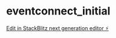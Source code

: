 # eventconnect_initial

[Edit in StackBlitz next generation editor ⚡️](https://stackblitz.com/~/github.com/dodgydirk/eventconnect_initial)